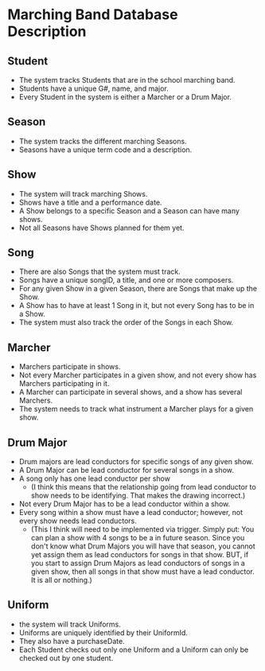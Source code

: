 # Marching Band Database Description

## Student
* The system tracks Students that are in the school marching band.
* Students have a unique G#, name, and major.
* Every Student in the system is either a Marcher or a Drum Major.

## Season
* The system tracks the different marching Seasons. 
* Seasons have a unique term code and a description. 

## Show
* The system will track marching Shows. 
* Shows have a title and a performance date.
* A Show belongs to a specific Season and a Season can have many shows.
* Not all Seasons have Shows planned for them yet.

## Song
* There are also Songs that the system must track. 
* Songs have a unique songID, a title, and one or more composers.
* For any given Show in a given Season, there are Songs that make up the Show. 
* A Show has to have at least 1 Song in it, but not every Song has to be in a Show.
* The system must also track the order of the Songs in each Show. 

## Marcher
* Marchers participate in shows. 
* Not every Marcher participates in a given show, and not every show has Marchers participating in it. 
* A Marcher can participate in several shows, and a show has several Marchers. 
* The system needs to track what instrument a Marcher plays for a given show.

## Drum Major
* Drum majors are lead conductors for specific songs of any given show. 
* A Drum Major can be lead conductor for several songs in a show. 
* A song only has one lead conductor per show 
    - (I think this means that the relationship going from lead conductor to show needs to be identifying. That makes the drawing incorrect.)
* Not every Drum Major has to be a lead conductor within a show.
* Every song within a show must have a lead conductor; however, not every show needs lead conductors. 
    - (This I think will need to be implemented via trigger. Simply put: You can plan a show with 4 songs to be a in future season. Since you don't know what Drum Majors you will have that season, you cannot yet assign them as lead conductors for songs in that show. BUT, if you start to assign Drum Majors as lead conductors of songs in a given show, then all songs in that show must have a lead conductor. It is all or nothing.)

## Uniform
* the system will track Uniforms. 
* Uniforms are uniquely identified by their UniformId. 
* They also have a purchaseDate. 
* Each Student checks out only one Uniform and a Uniform can only be checked out by one student.

